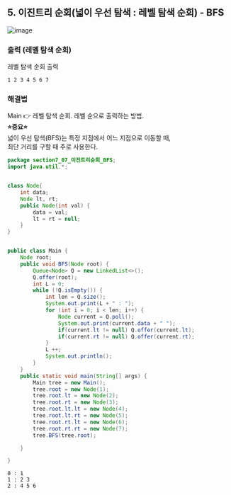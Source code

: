 ## 5. 이진트리 순회(넓이 우선 탐색 : 레벨 탐색 순회) - BFS  
  
![image](https://github.com/han-tomas/HTJ_AlgorithmStudy/assets/124488773/ac8002ed-9264-48a0-b4d4-9465ba957b8b)    
  
### 출력 (레벨 탐색 순회)  
레벨 탐색 순회 출력  

```  
1 2 3 4 5 6 7
```  
  
### 해결법    
Main 👉 레벨 탐색 순회. 레벨 순으로 출력하는 방법.  
**⭐중요⭐**  
넓이 우선 탐색(BFS)는 특정 지점에서 어느 지점으로 이동할 때,  
최단 거리를 구할 때 주로 사용한다.  
  
```java
package section7_07_이진트리순회_BFS;
import java.util.*;


class Node{
	int data;
	Node lt, rt;
	public Node(int val) {
		data = val;
		lt = rt = null;
	}
}


public class Main {
	Node root;
	public void BFS(Node root) {
		Queue<Node> Q = new LinkedList<>();
		Q.offer(root);
		int L = 0;
		while (!Q.isEmpty()) {
			int len = Q.size();
			System.out.print(L + " : ");
			for (int i = 0; i < len; i++) {
				Node current = Q.poll();
				System.out.print(current.data + " ");
				if(current.lt != null) Q.offer(current.lt);
				if(current.rt != null) Q.offer(current.rt);
			}
			L ++;
			System.out.println();
		}
	}
	public static void main(String[] args) {
		Main tree = new Main();
		tree.root = new Node(1);
		tree.root.lt = new Node(2);
		tree.root.rt = new Node(3);
		tree.root.lt.lt = new Node(4);
		tree.root.lt.rt = new Node(5);
		tree.root.rt.lt = new Node(6);
		tree.root.rt.rt = new Node(7);
		tree.BFS(tree.root);

	}

}
```  
  
```  
0 : 1 
1 : 2 3 
2 : 4 5 6 
```  